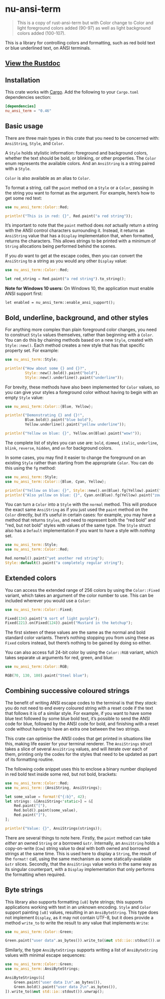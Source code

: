 # nu-ansi-term

> This is a copy of rust-ansi-term but with Color change to Color and light foreground colors added (90-97) as well as light background colors added (100-107).

This is a library for controlling colors and formatting, such as red bold text or blue underlined text, on ANSI terminals.

## [View the Rustdoc](https://docs.rs/nu_ansi_term/)

## Installation

This crate works with [Cargo](http://crates.io). Add the following to your `Cargo.toml` dependencies section:

```toml
[dependencies]
nu_ansi_term = "0.46"
```

## Basic usage

There are three main types in this crate that you need to be concerned with: `AnsiString`, `Style`, and `Color`.

A `Style` holds stylistic information: foreground and background colors, whether the text should be bold, or blinking, or other properties.
The `Color` enum represents the available colors.
And an `AnsiString` is a string paired with a `Style`.

`Color` is also available as an alias to `Color`.

To format a string, call the `paint` method on a `Style` or a `Color`, passing in the string you want to format as the argument.
For example, here’s how to get some red text:

```rust
use nu_ansi_term::Color::Red;

println!("This is in red: {}", Red.paint("a red string"));
```

It’s important to note that the `paint` method does _not_ actually return a string with the ANSI control characters surrounding it.
Instead, it returns an `AnsiString` value that has a `Display` implementation that, when formatted, returns the characters.
This allows strings to be printed with a minimum of `String` allocations being performed behind the scenes.

If you _do_ want to get at the escape codes, then you can convert the `AnsiString` to a string as you would any other `Display` value:

```rust
use nu_ansi_term::Color::Red;

let red_string = Red.paint("a red string").to_string();
```

**Note for Windows 10 users:** On Windows 10, the application must enable ANSI support first:

```rust,ignore
let enabled = nu_ansi_term::enable_ansi_support();
```

## Bold, underline, background, and other styles

For anything more complex than plain foreground color changes, you need to construct `Style` values themselves, rather than beginning with a `Color`.
You can do this by chaining methods based on a new `Style`, created with `Style::new()`.
Each method creates a new style that has that specific property set.
For example:

```rust
use nu_ansi_term::Style;

println!("How about some {} and {}?",
         Style::new().bold().paint("bold"),
         Style::new().underline().paint("underline"));
```

For brevity, these methods have also been implemented for `Color` values, so you can give your styles a foreground color without having to begin with an empty `Style` value:

```rust
use nu_ansi_term::Color::{Blue, Yellow};

println!("Demonstrating {} and {}!",
         Blue.bold().paint("blue bold"),
         Yellow.underline().paint("yellow underline"));

println!("Yellow on blue: {}", Yellow.on(Blue).paint("wow!"));
```

The complete list of styles you can use are:
`bold`, `dimmed`, `italic`, `underline`, `blink`, `reverse`, `hidden`, and `on` for background colors.

In some cases, you may find it easier to change the foreground on an existing `Style` rather than starting from the appropriate `Color`.
You can do this using the `fg` method:

```rust
use nu_ansi_term::Style;
use nu_ansi_term::Color::{Blue, Cyan, Yellow};

println!("Yellow on blue: {}", Style::new().on(Blue).fg(Yellow).paint("yow!"));
println!("Also yellow on blue: {}", Cyan.on(Blue).fg(Yellow).paint("zow!"));
```

You can turn a `Color` into a `Style` with the `normal` method.
This will produce the exact same `AnsiString` as if you just used the `paint` method on the `Color` directly, but it’s useful in certain cases: for example, you may have a method that returns `Styles`, and need to represent both the “red bold” and “red, but not bold” styles with values of the same type. The `Style` struct also has a `Default` implementation if you want to have a style with _nothing_ set.

```rust
use nu_ansi_term::Style;
use nu_ansi_term::Color::Red;

Red.normal().paint("yet another red string");
Style::default().paint("a completely regular string");
```

## Extended colors

You can access the extended range of 256 colors by using the `Color::Fixed` variant, which takes an argument of the color number to use.
This can be included wherever you would use a `Color`:

```rust
use nu_ansi_term::Color::Fixed;

Fixed(134).paint("A sort of light purple");
Fixed(221).on(Fixed(124)).paint("Mustard in the ketchup");
```

The first sixteen of these values are the same as the normal and bold standard color variants.
There’s nothing stopping you from using these as `Fixed` colors instead, but there’s nothing to be gained by doing so either.

You can also access full 24-bit color by using the `Color::RGB` variant, which takes separate `u8` arguments for red, green, and blue:

```rust
use nu_ansi_term::Color::RGB;

RGB(70, 130, 180).paint("Steel blue");
```

## Combining successive coloured strings

The benefit of writing ANSI escape codes to the terminal is that they _stack_: you do not need to end every coloured string with a reset code if the text that follows it is of a similar style.
For example, if you want to have some blue text followed by some blue bold text, it’s possible to send the ANSI code for blue, followed by the ANSI code for bold, and finishing with a reset code without having to have an extra one between the two strings.

This crate can optimise the ANSI codes that get printed in situations like this, making life easier for your terminal renderer.
The `AnsiStrings` struct takes a slice of several `AnsiString` values, and will iterate over each of them, printing only the codes for the styles that need to be updated as part of its formatting routine.

The following code snippet uses this to enclose a binary number displayed in red bold text inside some red, but not bold, brackets:

```rust
use nu_ansi_term::Color::Red;
use nu_ansi_term::{AnsiString, AnsiStrings};

let some_value = format!("{:b}", 42);
let strings: &[AnsiString<'static>] = &[
    Red.paint("["),
    Red.bold().paint(some_value),
    Red.paint("]"),
];

println!("Value: {}", AnsiStrings(strings));
```

There are several things to note here.
Firstly, the `paint` method can take _either_ an owned `String` or a borrowed `&str`.
Internally, an `AnsiString` holds a copy-on-write (`Cow`) string value to deal with both owned and borrowed strings at the same time.
This is used here to display a `String`, the result of the `format!` call, using the same mechanism as some statically-available `&str` slices.
Secondly, that the `AnsiStrings` value works in the same way as its singular counterpart, with a `Display` implementation that only performs the formatting when required.

## Byte strings

This library also supports formatting `[u8]` byte strings; this supports applications working with text in an unknown encoding.
`Style` and `Color` support painting `[u8]` values, resulting in an `AnsiByteString`.
This type does not implement `Display`, as it may not contain UTF-8, but it does provide a method `write_to` to write the result to any value that implements `Write`:

```rust
use nu_ansi_term::Color::Green;

Green.paint("user data".as_bytes()).write_to(&mut std::io::stdout()).unwrap();
```

Similarly, the type `AnsiByteStrings` supports writing a list of `AnsiByteString` values with minimal escape sequences:

```rust
use nu_ansi_term::Color::Green;
use nu_ansi_term::AnsiByteStrings;

AnsiByteStrings(&[
    Green.paint("user data 1\n".as_bytes()),
    Green.bold().paint("user data 2\n".as_bytes()),
]).write_to(&mut std::io::stdout()).unwrap();
```
